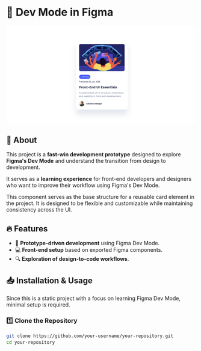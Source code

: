 # 🚀 Dev Mode in Figma

[![Preview Screenshot](./design/preview.png)](./design/preview.png)


## 📖 About

This project is a **fast-win development prototype** designed to explore **Figma's Dev Mode** and understand the transition from design to development.

It serves as a **learning experience** for front-end developers and designers who want to improve their workflow using Figma's Dev Mode.

This component serves as the base structure for a reusable card element in the project. It is designed to be flexible and customizable while maintaining consistency across the UI.

## 🔥 Features

- 🎨 **Prototype-driven development** using Figma Dev Mode.
- 💻 **Front-end setup** based on exported Figma components.
- 🔍 **Exploration of design-to-code workflows**.

## 📥 Installation & Usage

Since this is a static project with a focus on learning Figma Dev Mode, minimal setup is required.

### 1️⃣ Clone the Repository

```sh
git clone https://github.com/your-username/your-repository.git
cd your-repository
